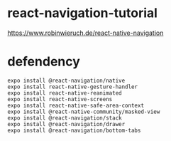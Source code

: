 # react-navigation-tutorial
https://www.robinwieruch.de/react-native-navigation

# defendency
```
expo install @react-navigation/native
expo install react-native-gesture-handler
expo install react-native-reanimated
expo install react-native-screens
expo install react-native-safe-area-context
expo install @react-native-community/masked-view
expo install @react-navigation/stack
expo install @react-navigation/drawer
expo install @react-navigation/bottom-tabs
```

